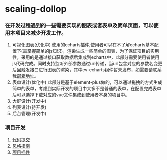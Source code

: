 # scaling-dollop
### 在开发过程遇到的一些需要实现的图表或者表单及简单页面，可以使用本项目来减少开发工作。
1. 可视化图表(优化中)
   使用的echarts插件,使用者可以在不了解echarts基本配置下(需掌握简单的js知识)，渲染生成一些简单的图表，为了保证项目的实用性，采用的是通过接口获取数据后集成到echarts中，此部分需要使用者使用js代码完成。同时支持监听外部参数通过url传递，当url包含对应的参数名变更后回触发接口进行图表的渲染，其中ev-echarts组件暂未发布，如需要请联系我[邮箱地址](2388838628@qq.com)。
2. 表单设计(优化中)
   此部分是基于element-plus做的，可以通过拖拽的方式生成简单的表单，考虑到实际开发的项目中大多不是普通的表单，在配置完成表单后可以选择下载对应的vue文件集成到使用者本身的项目中。
3. 大屏设计(开发中)
4. 列表设计(待开发)
5. 后台管理(开发中)
### 项目开发
1. [代码提交](docs/代码提交.md)
2. [风格指南](docs/风格指南.md)
3. [项目插件](docs/项目插件.md)
